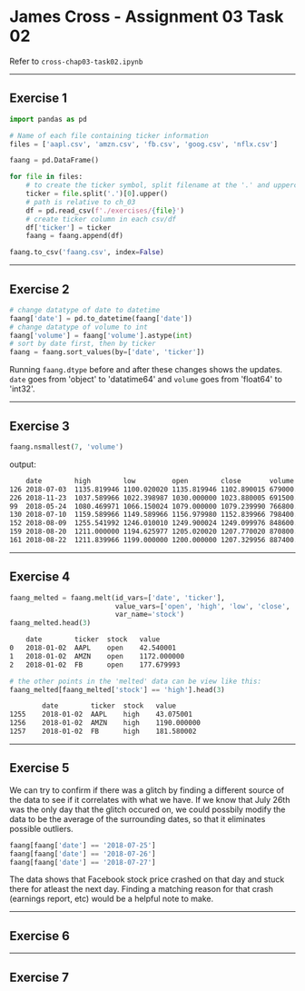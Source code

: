 # James Cross - Assignment 03 Task 02

Refer to `cross-chap03-task02.ipynb`

---

## Exercise 1

```python
import pandas as pd

# Name of each file containing ticker information
files = ['aapl.csv', 'amzn.csv', 'fb.csv', 'goog.csv', 'nflx.csv']

faang = pd.DataFrame()

for file in files:
    # to create the ticker symbol, split filename at the '.' and uppercase it
    ticker = file.split('.')[0].upper()
    # path is relative to ch_03
    df = pd.read_csv(f'./exercises/{file}')
    # create ticker column in each csv/df
    df['ticker'] = ticker
    faang = faang.append(df)

faang.to_csv('faang.csv', index=False)
```

---

## Exercise 2

```python
# change datatype of date to datetime
faang['date'] = pd.to_datetime(faang['date'])
# change datatype of volume to int
faang['volume'] = faang['volume'].astype(int)
# sort by date first, then by ticker
faang = faang.sort_values(by=['date', 'ticker'])
```

Running `faang.dtype` before and after these changes shows the updates. `date` goes from 'object' to 'datatime64' and `volume` goes from 'float64' to 'int32'.

---

## Exercise 3

```python
faang.nsmallest(7, 'volume')
```

output:

```txt
    date	    high	    low	        open	    close	    volume	    ticker
126	2018-07-03	1135.819946	1100.020020	1135.819946	1102.890015	679000.0	GOOG
226	2018-11-23	1037.589966	1022.398987	1030.000000	1023.880005	691500.0	GOOG
99	2018-05-24	1080.469971	1066.150024	1079.000000	1079.239990	766800.0	GOOG
130	2018-07-10	1159.589966	1149.589966	1156.979980	1152.839966	798400.0	GOOG
152	2018-08-09	1255.541992	1246.010010	1249.900024	1249.099976	848600.0	GOOG
159	2018-08-20	1211.000000	1194.625977	1205.020020	1207.770020	870800.0	GOOG
161	2018-08-22	1211.839966	1199.000000	1200.000000	1207.329956	887400.0	GOOG
```

---

## Exercise 4

```python
faang_melted = faang.melt(id_vars=['date', 'ticker'], 
                          value_vars=['open', 'high', 'low', 'close', 'volume'],
                          var_name='stock')
faang_melted.head(3)
```

```txt
    date	    ticker	stock	value
0	2018-01-02	AAPL	open	42.540001
1	2018-01-02	AMZN	open	1172.000000
2	2018-01-02	FB	    open	177.679993
```

```python
# the other points in the 'melted' data can be view like this: 
faang_melted[faang_melted['stock'] == 'high'].head(3)
```

```txt
        date	    ticker	stock	value
1255	2018-01-02	AAPL	high	43.075001
1256	2018-01-02	AMZN	high	1190.000000
1257	2018-01-02	FB	    high	181.580002
```

---

## Exercise 5

We can try to confirm if there was a glitch by finding a different source of the data to see if it correlates with what we have. If we know that July 26th was the only day that the glitch occured on, we could possbily modify the data to be the average of the surrounding dates, so that it eliminates possible outliers.

```python
faang[faang['date'] == '2018-07-25']
faang[faang['date'] == '2018-07-26']
faang[faang['date'] == '2018-07-27']
```

The data shows that Facebook stock price crashed on that day and stuck there for atleast the next day. Finding a matching reason for that crash (earnings report, etc) would be a helpful note to make.

---

## Exercise 6

---

## Exercise 7
